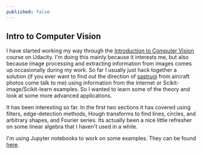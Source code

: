 ```yaml
---
published: false
---
```

## Intro to Computer Vision

I have started working my way through the [Introduction to Computer Vision](https://www.udacity.com/course/introduction-to-computer-vision--ud810) course on Udacity.  I'm doing this mainly because it interests me, but also because image processing and extracting information from images comes up occasionally during my work.  So far I usually just hack together a solution (if you ever want to find out the direction of [sastrugi](https://en.wikipedia.org/wiki/Sastrugi) from aircraft photos come talk to me) using information from the internet or Scikit-image/Scikit-learn examples.  So I wanted to learn some of the theory and look at some more advanced applications.

It has been interesting so far.  In the first two sections it has covered using filters, edge-detection methods, Hough transforms to find lines, circles, and arbitrary shapes, and Fourier series.  Its actually been a nice little refresher on some linear algebra that I haven't used in a while.

I'm using Jupyter notebooks to work on some examples. They can be found [here](https://github.com/jcorb/intro_comp_vision).  
